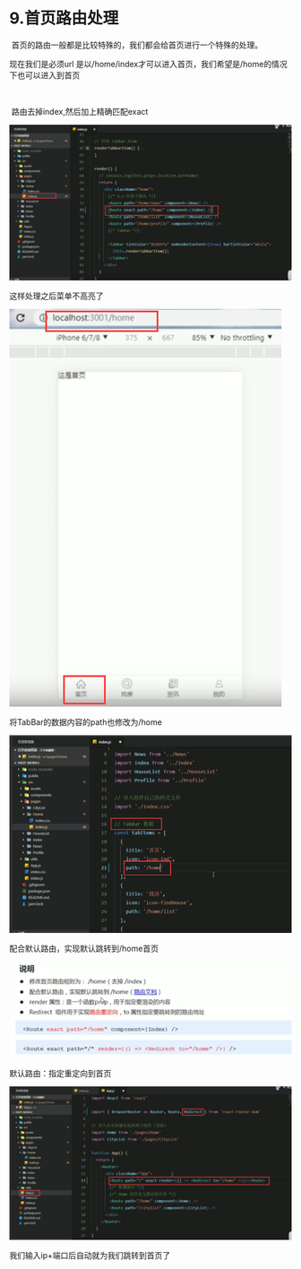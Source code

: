 # 9.首页路由处理



​	首页的路由一般都是比较特殊的，我们都会给首页进行一个特殊的处理。



现在我们是必须url 是以/home/index才可以进入首页，我们希望是/home的情况下也可以进入到首页

​	

​		路由去掉index,然后加上精确匹配exact

![1630204156960](../../../.vuepress/public/images/1630204156960.png)



这样处理之后菜单不高亮了

![1630204264813](../../../.vuepress/public/images/1630204264813.png)



将TabBar的数据内容的path也修改为/home

![1630204313199](../../../.vuepress/public/images/1630204313199.png)





配合默认路由，实现默认跳转到/home首页

![1630204634674](../../../.vuepress/public/images/1630204634674.png)



默认路由：指定重定向到首页

![1630204733527](../../../.vuepress/public/images/1630204733527.png)



我们输入ip+端口后自动就为我们跳转到首页了



















